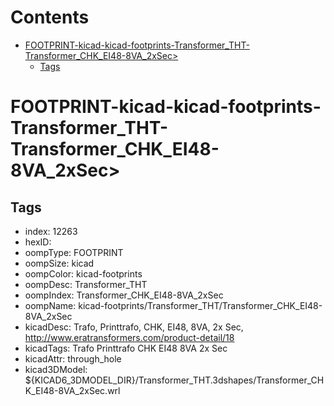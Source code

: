 



Contents
========

* [FOOTPRINT-kicad-kicad-footprints-Transformer_THT-Transformer_CHK_EI48-8VA_2xSec>](#footprint-kicad-kicad-footprints-transformer_tht-transformer_chk_ei48-8va_2xsec)
	* [Tags](#tags)

# FOOTPRINT-kicad-kicad-footprints-Transformer_THT-Transformer_CHK_EI48-8VA_2xSec>

## Tags

- index: 12263
- hexID: 
- oompType: FOOTPRINT
- oompSize: kicad
- oompColor: kicad-footprints
- oompDesc: Transformer_THT
- oompIndex: Transformer_CHK_EI48-8VA_2xSec
- oompName: kicad-footprints/Transformer_THT/Transformer_CHK_EI48-8VA_2xSec
- kicadDesc: Trafo, Printtrafo, CHK, EI48, 8VA, 2x Sec, http://www.eratransformers.com/product-detail/18
- kicadTags: Trafo Printtrafo CHK EI48 8VA 2x Sec
- kicadAttr: through_hole
- kicad3DModel: ${KICAD6_3DMODEL_DIR}/Transformer_THT.3dshapes/Transformer_CHK_EI48-8VA_2xSec.wrl
